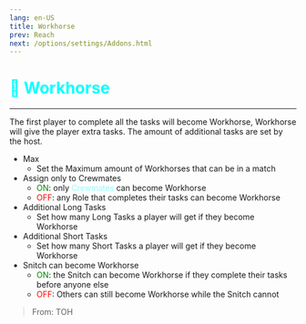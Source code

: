 ```yaml
---
lang: en-US
title: Workhorse
prev: Reach
next: /options/settings/Addons.html
---
```


# <font color=#00ffff>🐎 <b>Workhorse</b></font> <Badge text="Miscellaneous" type="tip" vertical="middle"/>
---

The first player to complete all the tasks will become Workhorse, Workhorse will give the player extra tasks. The amount of additional tasks are set by the host.
* Max
  * Set the Maximum amount of Workhorses that can be in a match
* Assign only to Crewmates
  * <font color=green>ON</font>: only <font color=#8cffff>Crewmates</font> can become Workhorse
  * <font color=red>OFF</font>: any Role that completes their tasks can become Workhorse
* Additional Long Tasks
  * Set how many Long Tasks a player will get if they become Workhorse
* Additional Short Tasks
  * Set how many Short Tasks a player will get if they become Workhorse
* Snitch can become Workhorse
  * <font color=green>ON</font>: the Snitch can become Workhorse if they complete their tasks before anyone else
  * <font color=red>OFF</font>: Others can still become Workhorse while the Snitch cannot

> From: TOH
